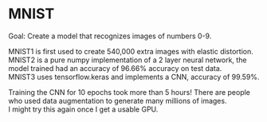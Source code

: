 # MNIST

Goal: Create a model that recognizes images of numbers 0-9. <br/>

MNIST1 is first used to create 540,000 extra images with elastic distortion. <br/>
MNIST2 is a pure numpy implementation of a 2 layer neural network, the model trained had an accuracy of 96.66% accuracy on test data. <br/>
MNIST3 uses tensorflow.keras and implements a CNN, accuracy of 99.59%. <br/>

Training the CNN for 10 epochs took more than 5 hours! There are people who used data augmentation to generate many millions of images. <br/>
I might try this again once I get a usable GPU. <br/>
